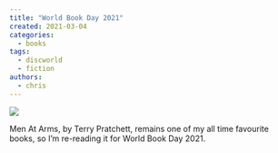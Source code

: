 ```yaml
---
title: "World Book Day 2021"
created: 2021-03-04
categories: 
  - books
tags: 
  - discworld
  - fiction
authors: 
  - chris
---
```


![](assets/images/img_0269.jpg)

Men At Arms, by Terry Pratchett, remains one of my all time favourite books, so I’m re-reading it for World Book Day 2021.
